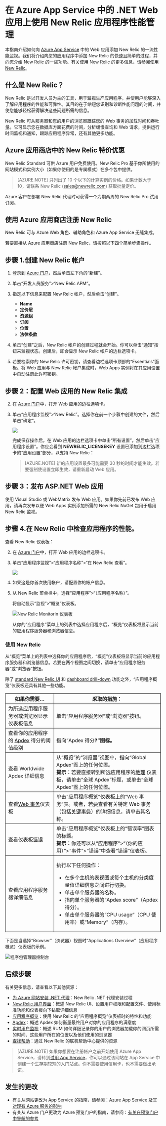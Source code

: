 <properties 
	pageTitle="在 Azure App Service 中的 .NET Web 应用上使用 New Relic 应用程序性能管理" 
	description="了解如何对 Azure App Service 上运行的 ASP.NET 应用程序使用 New Relic 的性能监视。" 
	services="app-service\web" 
	documentationCenter=".net" 
	authors="cephalin" 
	manager="wpickett" 
	editor=""/>

<tags 
	ms.service="app-service-web" 	
	ms.date="07/30/2015" 
	wacn.date="11/27/2015"/>



# 在 Azure App Service 中的 .NET Web 应用上使用 New Relic 应用程序性能管理

本指南介绍如何向 [Azure App Service](http://go.microsoft.com/fwlink/?LinkId=529714) 中的 Web 应用添加 New Relic 的一流性能监视。我们将介绍向您的应用程序中添加 New Relic 的快速且简单的过程，并向您介绍 New Relic 的一些功能。有关使用 New Relic 的更多信息，请参阅[使用 New Relic](#using-new-relic)。

## 什么是 New Relic？

New Relic 是以开发人员为主的工具，用于监视生产应用程序，并使用户能够深入了解应用程序的性能和可靠性。其目的在于缩短您识别和诊断性能问题的时间，并使您能够轻松获得解决这些问题所需的信息。

New Relic 可从服务器和您的用户的浏览器跟踪您的 Web 事务的加载时间和吞吐量。它可显示您在数据库方面花费的时间，分析缓慢查询和 Web 请求，提供运行时间监视和通知，跟踪应用程序异常，还有其他更多功能。

## Azure 应用商店中的 New Relic 特价优惠

New Relic Standard 可供 Azure 用户免费使用。New Relic Pro 基于你所使用的网站模式和实例大小（如果你使用的是专属模式）在多个包中提供。

<!--For pricing information see the [New Relic page in the Azure Marketplace](/marketplace/partners/newrelic/newrelic).-->

> [AZURE.NOTE] 只列出了 10 个以下的计算实例的价格。如果计数大于 10，请联系 New Relic (sales@newrelic.com) 获取批量定价。

Azure 客户在部署 New Relic 代理时可获得一个为期两周的 New Relic Pro 试用订阅。

使用 Azure 应用商店注册 New Relic
--

New Relic 可与 Azure Web 角色、辅助角色和 Azure App Service 无缝集成。

若要直接从 Azure 应用商店注册 New Relic，请按照以下四个简单步骤操作。

## 步骤 1.创建 New Relic 帐户

1. 登录到 [Azure 门户](https://manage.windowsazure.cn)，然后单击左下角的“新建”。
3. 单击“开发人员服务”>“New Relic APM”。
4. 指定以下信息来配置 New Relic 帐户，然后单击“创建”。
	- **Name**
	- **定价层**
	- **资源组**
	- **订阅**
	- **位置**
	- **法律条款**

11. 单击“创建”之后，New Relic 帐户的创建过程就会开始。你可以单击“通知”按钮来监视状态。创建后，即会显示 New Relic 帐户的边栏选项卡。

12. 若要检索你的 New Relic 许可密钥，请查看边栏选项卡顶部的“Essentials”面板。将 Web 应用与 New Relic 帐户集成时，Web Apps 实例将在其应用设置中自动注册此许可密钥。

## 步骤 2：配置 Web 应用的 New Relic 集成

2. 在 [Azure 门户](https://manage.windowsazure.cn)中，打开 Web 应用的边栏选项卡。
3. 单击“应用程序监视”>“New Relic”。选择你在前一个步骤中创建的文件，然后单击“确定”。 

	![](./media/store-new-relic-web-sites-dotnet-application-performance-management/configure-new-relic-integration.png)

	完成保存操作后，在 Web 应用的边栏选项卡中单击“所有设置”，然后单击“应用程序设置”。你应会看到 **NEWRELIC\_LICENSEKEY** 设置已添加到边栏选项卡的“应用设置”部分，以支持 New Relic：

	>[AZURE.NOTE] 新的应用设置最多可能需要 30 秒的时间才能生效。若要强制使设置立即生效，请重新启动 Web 应用。

## 步骤 3：发布 ASP.NET Web 应用

使用 Visual Studio 或 WebMatrix 发布 Web 应用。如果你先前已发布 Web 应用，请再次发布以便 Web Apps 实例添加所需的 New Relic NuGet 包用于启用 New Relic 监视。

## 步骤 4.在 New Relic 中检查应用程序的性能。

查看 New Relic 仪表板：

2. 在 [Azure 门户](https://manage.windowsazure.cn)中，打开 Web 应用的边栏选项卡。
3. 单击“应用程序监视”>“应用程序名称”>“在 New Relic 查看”。

	![](./media/store-new-relic-web-sites-dotnet-application-performance-management/view-new-relic-data.png)

3. 如果这是你首次使用帐户，请配置你的帐户信息。
3. 从 New Relic 菜单栏中，选择“应用程序”>“（应用程序名称）”。

	将自动显示“监视”>“概览”仪表板。

	![New Relic Monitorin 仪表板](./media/store-new-relic-web-sites-dotnet-application-performance-management/NewRelic_app.png)

	从你的“应用程序”菜单上的列表中选择应用程序后，“概览”仪表板将显示当前的应用程序服务器和浏览器信息。

### <a id="using-new-relic"></a>使用 New Relic

从“概览”菜单上的列表中选择你的应用程序后，“概览”仪表板将显示当前的应用程序服务器和浏览器信息。若要在两个视图之间切换，请单击“应用程序服务器”或“浏览器”按钮。

除了 <a href="https://newrelic.com/docs/site/the-new-relic-ui#functions">standard New Relic UI</a> 和 <a href="https://newrelic.com/docs/site/the-new-relic-ui#drilldown">dashboard drill-down</a> 功能之外，“应用程序概览”仪表板还具有其他一些功能。

<table border="1">
  <thead>
    <tr>
      <th><b>如果你需要…</b></th>
      <th><b>采取的措施：</b></th>
    </tr>
  </thead>
  <tbody>
    <tr>
       <td>为所选应用程序服务器或浏览器显示仪表板信息</td>
       <td>单击“应用程序服务器”或“浏览器”按钮<b></b><b></b>。</td>
    </tr>
     <tr>
       <td>查看你的应用程序的 <a href="https://newrelic.com/docs/site/apdex" target="_blank">Apdex</a> 得分的阈值级别</td>
       <td>指向“Apdex 得分<b>?<b>”图标。</b></b></td>
    </tr>
    <tr>
       <td>查看 Worldwide Apdex 详细信息</td>
       <td>从“概览”的“浏览器”视图中，指向“Global Apdex”图上的任何位置<b></b>。<br /><b>提示：</b>若要直接转到所选应用程序的<a href="https://newrelic.com/docs/site/geography" target="_blank">地理</a> 仪表板，请单击“全球 Apdex”标题，或单击“全球 Apdex”图上的任何位置<b></b>。</td>
    </tr>
    <tr>
       <td>查看<a href="https://docs.newrelic.com/docs/applications-menu/transactions-dashboard" target="_blank">Web 事务</a>仪表板</td>
       <td>单击“应用程序概览”仪表板上的“Web 事务”表。或者，若要查看有关特定 Web 事务（包括<a href="https://newrelic.com/docs/site/key-transactions" target="_blank">关键事务</a>）的详细信息，请单击其名称。</td>
    </tr>
    <tr>
       <td>查看仪表板<a href="https://newrelic.com/docs/site/errors" target="_blank">错误</a></td>
       <td>单击“应用程序概览”仪表板上的“错误率”图表的标题。<br /><b>提示：</b>你还可以从“应用程序”>“（你的应用）”>“事件”>“错误”中查看“错误”仪表板<b></b>。</td>
    </tr>
    <tr>
       <td>查看应用程序服务器详细信息</td>
       <td><p>执行以下任何操作：<p>
        <ul>
          <li>在多个主机的表视图或每个主机的分类度量值详细信息之间进行切换。</li>
          <li>单击单个服务器的名称。</li>
          <li>指向单个服务器的“Apdex score”（Apdex 得分）。</li>
          <li>单击单个服务器的“CPU usage”（CPU 使用率）或“Memory”（内存）。</li>
        </ul>
       </p></p></td>
    </tr>
  </tbody>
</table>

下面是当选择“Browser”（浏览器）视图时“Applications Overview”（应用程序概览）仪表板的示例。

![程序包管理器控制台](./media/store-new-relic-web-sites-dotnet-application-performance-management/NewRelic_app_browser.png)

## 后续步骤

有关更多信息，请查看以下其他资源：

 * [为 Azure 网站安装 .NET 代理](https://docs.newrelic.com/docs/agents/net-agent/azure-installation/azure-websites#manual)：New Relic .NET 代理安装过程 
 * [New Relic 用户界面](https://newrelic.com/docs/site/the-new-relic-ui)：概述 New Relic UI、设置用户权限和配置文件、使用标准功能和仪表板向下钻取详细信息
 * [应用程序概览](https://newrelic.com/docs/site/applications-overview)：使用 New Relic 的“应用程序概览”仪表板时的特性和功能
 * [Apdex](https://newrelic.com/docs/site/apdex)：概述 Apdex 如何衡量最终用户对你的应用程序的满意度
 * [实时用户监视](https://newrelic.com/docs/features/real-user-monitoring)：概述 RUM 如何详细记录你的用户的浏览器加载你的网页所需的时间、这些用户所在的位置以及他们使用的浏览器
 * [查找帮助](https://newrelic.com/docs/site/finding-help)：通过 New Relic 的联机帮助中心提供的资源

>[AZURE.NOTE] 如果你想要在注册帐户之前开始使用 Azure App Service，请转到[试用 App Service](http://go.microsoft.com/fwlink/?LinkId=523751)，你可以通过该网站在 App Service 中创建一个生存期较短的入门站点。你不需要使用信用卡，也不需要做出承诺。

## 发生的更改
* 有关从网站更改为 App Service 的指南，请参阅：[Azure App Service 及其对现有 Azure 服务的影响](http://go.microsoft.com/fwlink/?LinkId=529714)
* 有关从 Azure 门户更改为 Azure 预览门户的指南，请参阅：[有关在预览门户中导航的参考](http://go.microsoft.com/fwlink/?LinkId=529715)


[webmatrixwebsite]: /documentation/articles/web-sites-dotnet-using-webmatrix
[vswebsite]: /documentation/articles/web-sites-dotnet-get-started

[wmnugetbutton]: ./media/store-new-relic-web-sites-dotnet-application-performce-management/nrwmnugetbutton.png
[wmnugetgallery]: ./media/store-new-relic-web-sites-dotnet-application-performce-management/nrwmnugetgallery.png

[newrelicconf]: ./media/store-new-relic-web-sites-dotnet-application-performce-management/nrwmlicensekey.png
[vslicensekey]: ./media/store-new-relic-web-sites-dotnet-application-performce-management/nrvslicensekey.png
[add-on]: ./media/store-new-relic-web-sites-dotnet-application-performce-management/nraddon.png
[custom]: ./media/store-new-relic-web-sites-dotnet-application-performce-management/nrcustom.png
 

<!---HONumber=71-->
